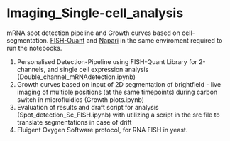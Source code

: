# Imaging_Single-cell_analysis
mRNA spot detection pipeline and Growth curves based on cell-segmentation. [FISH-Quant](https://github.com/fish-quant/big-fish) and [Napari](https://github.com/napari/napari) in the same enviroment required to run the notebooks.

1. Personalised Detection-Pipeline using FISH-Quant Library for 2-channels, and single cell expression analysis (Double_channel_mRNAdetection.ipynb)
2. Growth curves based on input of 2D segmentation of brightfield - live imaging of multiple positions (at the same timepoints) during carbon switch in microfluidics (Growth plots.ipynb)
3. Evaluation of results and draft script for analysis (Spot_detection_Sc_FISH.ipynb) with utilizing a script in the src file to translate segmentations in case of drift
4. Fluigent Oxygen Software protocol, for RNA FISH in yeast.
